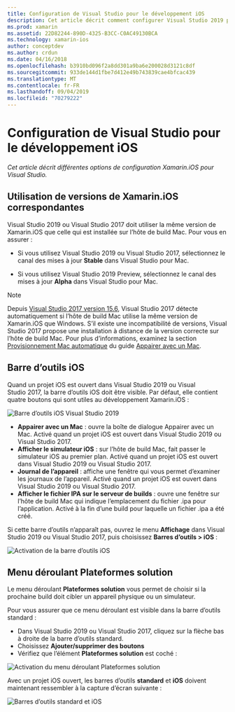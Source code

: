 ```yaml
---
title: Configuration de Visual Studio pour le développement iOS
description: Cet article décrit comment configurer Visual Studio 2019 pour le développement Xamarin.iOS. Il explique notamment comment configurer la version installée de Xamarin.iOS, la barre d’outils iOS et le menu déroulant Plateformes solution.
ms.prod: xamarin
ms.assetid: 22D82244-890D-4325-B3CC-C0AC49130BCA
ms.technology: xamarin-ios
author: conceptdev
ms.author: crdun
ms.date: 04/16/2018
ms.openlocfilehash: b3910bd096f2a8dd301a9ba6e200028d3121c8df
ms.sourcegitcommit: 933de144d1fbe7d412e49b743839cae4bfcac439
ms.translationtype: MT
ms.contentlocale: fr-FR
ms.lasthandoff: 09/04/2019
ms.locfileid: "70279222"
---
```

# <a name="configuring-visual-studio-for-ios-development"></a>Configuration de Visual Studio pour le développement iOS

_Cet article décrit différentes options de configuration Xamarin.iOS pour Visual Studio._

## <a name="using-matching-xamarinios-versions"></a>Utilisation de versions de Xamarin.iOS correspondantes

Visual Studio 2019 ou Visual Studio 2017 doit utiliser la même version de Xamarin.iOS que celle qui est installée sur l’hôte de build Mac. Pour vous en assurer :

- Si vous utilisez Visual Studio 2019 ou Visual Studio 2017, sélectionnez le canal des mises à jour **Stable** dans Visual Studio pour Mac.

- Si vous utilisez Visual Studio 2019 Preview, sélectionnez le canal des mises à jour **Alpha** dans Visual Studio pour Mac.

> [!NOTE]
> Depuis [Visual Studio 2017 version 15.6](https://docs.microsoft.com/visualstudio/releasenotes/vs2017-relnotes#automatic-macos-provisioning), Visual Studio 2017 détecte automatiquement si l’hôte de build Mac utilise la même version de Xamarin.iOS que Windows. S’il existe une incompatibilité de versions, Visual Studio 2017 propose une installation à distance de la version correcte sur l’hôte de build Mac. Pour plus d’informations, examinez la section [Provisionnement Mac automatique](~/ios/get-started/installation/windows/connecting-to-mac/index.md#automatic-mac-provisioning) du guide [Appairer avec un Mac](~/ios/get-started/installation/windows/connecting-to-mac/index.md).

## <a name="ios-toolbar"></a>Barre d’outils iOS

Quand un projet iOS est ouvert dans Visual Studio 2019 ou Visual Studio 2017, la barre d’outils iOS doit être visible.  Par défaut, elle contient quatre boutons qui sont utiles au développement Xamarin.iOS :

![Barre d’outils iOS Visual Studio 2019](config-options-images/ios-toolbar.png)

- **Appairer avec un Mac** : ouvre la boîte de dialogue Appairer avec un Mac. Activé quand un projet iOS est ouvert dans Visual Studio 2019 ou Visual Studio 2017.
- **Afficher le simulateur iOS** : sur l’hôte de build Mac, fait passer le simulateur iOS au premier plan. Activé quand un projet iOS est ouvert dans Visual Studio 2019 ou Visual Studio 2017.
- **Journal de l’appareil** : affiche une fenêtre qui vous permet d’examiner les journaux de l’appareil. Activé quand un projet iOS est ouvert dans Visual Studio 2019 ou Visual Studio 2017.
- **Afficher le fichier IPA sur le serveur de builds** : ouvre une fenêtre sur l’hôte de build Mac qui indique l’emplacement du fichier .ipa pour l’application. Activé à la fin d’une build pour laquelle un fichier .ipa a été créé.

Si cette barre d’outils n’apparaît pas, ouvrez le menu **Affichage** dans Visual Studio 2019 ou Visual Studio 2017, puis choisissez **Barres d’outils > iOS** :

![Activation de la barre d’outils iOS](config-options-images/ios-toolbar-enable.png "Activation de la barre d’outils iOS")

## <a name="solution-platforms-drop-down-menu"></a>Menu déroulant Plateformes solution

Le menu déroulant **Plateformes solution** vous permet de choisir si la prochaine build doit cibler un appareil physique ou un simulateur.

Pour vous assurer que ce menu déroulant est visible dans la barre d’outils standard :

- Dans Visual Studio 2019 ou Visual Studio 2017, cliquez sur la flèche bas à droite de la barre d’outils standard.
- Choisissez **Ajouter/supprimer des boutons** 
- Vérifiez que l’élément **Plateformes solution** est coché :

![Activation du menu déroulant Plateformes solution](config-options-images/solution-platforms-enable.png "Activation du menu déroulant Plateformes solution")

Avec un projet iOS ouvert, les barres d’outils **standard** et **iOS** doivent maintenant ressembler à la capture d’écran suivante :

![Barres d’outils standard et iOS](config-options-images/toolbars.png "Barres d’outils standard et iOS")
